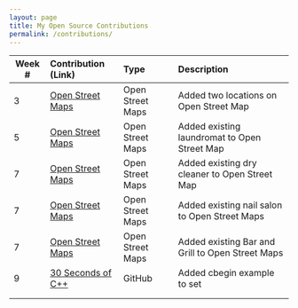 ```yaml
---
layout: page
title: My Open Source Contributions
permalink: /contributions/
---
```


<!--
Type of the contribution should be "Wikipedia edit", "OpenStreet Map feature", "Project Documentation", "Project Code", "Blog Edit", etc.

The description should include a brief summary of what you did.

Replace the first row below with your contribution.

-->





| Week #       | Contribution (Link)  | Type  | Description |
|---|:---|:---|:---|
|  3   | [Open Street Maps](https://www.openstreetmap.org/user/Nerouse/history#map=19/40.72130/-73.99549)   |  Open Street Maps   |  Added two locations on Open Street Map    |
|  5   |   [Open Street Maps](https://www.openstreetmap.org/changeset/75166148)  |  Open Street Maps   |   Added existing laundromat to Open Street Map   |
|   7  |   [Open Street Maps](https://www.openstreetmap.org/changeset/76021079)  |  Open Street Maps   |   Added existing dry cleaner to Open Street Map   |
|   7  |   [Open Street Maps](https://www.openstreetmap.org/changeset/76021189)  |   Open Street Maps  |   Added existing nail salon to Open Street Maps   |
|  7   |  [Open Street Maps](https://www.openstreetmap.org/changeset/76021233)   |  Open Street Maps   |   Added existing Bar and Grill to Open Street Maps   |
|   9  |  [30 Seconds of C++](https://github.com/Bhupesh-V/30-seconds-of-cpp)   |   GitHub   |   Added cbegin example to set   |
|     |     |     |      |
|     |     |     |      |
